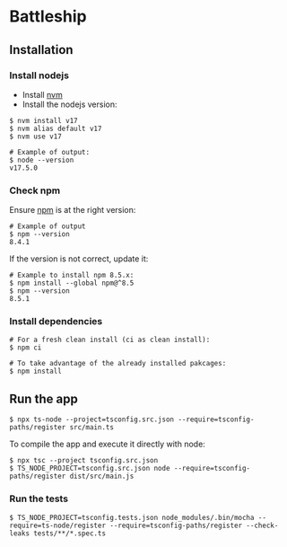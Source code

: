 # Battleship

## Installation

### Install nodejs

- Install [nvm][nvm]
- Install the nodejs version:

```
$ nvm install v17
$ nvm alias default v17
$ nvm use v17

# Example of output:
$ node --version
v17.5.0
```

### Check npm

Ensure [npm][npm] is at the right version:

```
# Example of output
$ npm --version
8.4.1
```

If the version is not correct, update it:

```
# Example to install npm 8.5.x:
$ npm install --global npm@^8.5
$ npm --version
8.5.1
```

### Install dependencies

```
# For a fresh clean install (ci as clean install):
$ npm ci

# To take advantage of the already installed pakcages:
$ npm install
```


## Run the app

```
$ npx ts-node --project=tsconfig.src.json --require=tsconfig-paths/register src/main.ts
```

To compile the app and execute it directly with node:

```
$ npx tsc --project tsconfig.src.json
$ TS_NODE_PROJECT=tsconfig.src.json node --require=tsconfig-paths/register dist/src/main.js
```


### Run the tests

```
$ TS_NODE_PROJECT=tsconfig.tests.json node_modules/.bin/mocha --require=ts-node/register --require=tsconfig-paths/register --check-leaks tests/**/*.spec.ts
```

[npm]: https://www.npmjs.com/
[nvm]: https://github.com/nvm-sh/nvm
